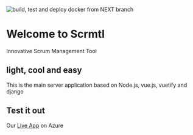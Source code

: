 ![build, test and deploy docker from NEXT branch](https://github.com/scrmtl/server/workflows/build,%20test%20and%20deploy%20from%20NEXT%20branch/badge.svg?branch=next)

# Welcome to Scrmtl

Innovative Scrum Management Tool

## light, cool and easy

This is the main server application based on Node.js, vue.js, vuetify and django

## Test it out

Our [Live App](https://scrmtl.ddns.net/app) on Azure
